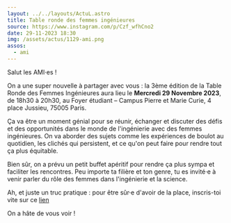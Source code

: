 ```yaml
---
layout: ../../layouts/ActuL.astro
title: Table ronde des femmes ingénieures
source: https://www.instagram.com/p/Czf_wfhCno2 
date: 29-11-2023 18:30
img: /assets/actus/1129-ami.png
assos:
  - ami
---
```


Salut les AMI·es !

On a une super nouvelle à partager avec vous : la 3ème édition de la Table Ronde des Femmes Ingénieures aura lieu le __Mercredi 29 Novembre 2023__, de 18h30 à 20h30, au Foyer étudiant – Campus Pierre et Marie Curie, 4 place Jussieu, 75005 Paris.

Ça va être un moment génial pour se réunir, échanger et discuter des défis et des opportunités dans le monde de l'ingénierie avec des femmes ingénieures. On va aborder des sujets comme les expériences de boulot au quotidien, les clichés qui persistent, et ce qu'on peut faire pour rendre tout ça plus équitable.

Bien sûr, on a prévu un petit buffet apéritif pour rendre ça plus sympa et faciliter les rencontres. Peu importe ta filière et ton genre, tu es invité·e à venir parler du rôle des femmes dans l'ingénierie et la science.

Ah, et juste un truc pratique : pour être sûr·e d'avoir de la place, inscris-toi vite sur ce [lien](https://docs.google.com/forms/d/1k6m7FfDCcgI8qb9EIrWMv5bzoxpfZZmDmulDNUCBFgs)

On a hâte de vous voir !